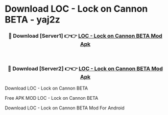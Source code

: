 # Download LOC - Lock on Cannon BETA - yaj2z



<div align="center">
<h3>🔴 Download [Server1] 👉👉 <a href="https://momento.my/?title=LOC_-_Lock_on_Cannon_BETA">LOC - Lock on Cannon BETA Mod Apk</a></h3><br>

<h3>🔴 Download [Server2] 👉👉 <a href="https://momento.my/?title=LOC_-_Lock_on_Cannon_BETA">LOC - Lock on Cannon BETA Mod Apk</a></h3>
</div>



Download LOC - Lock on Cannon BETA 

Free APK MOD LOC - Lock on Cannon BETA 

Download LOC - Lock on Cannon BETA Mod For Android
